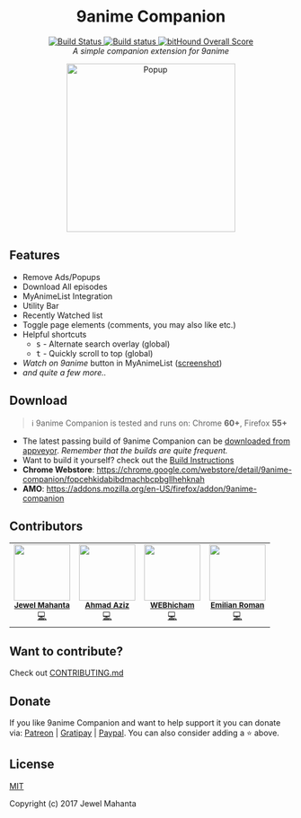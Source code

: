 <h1 align="center">
  9anime Companion
</h1>
<p align="center">
  <a href="https://travis-ci.org/lap00zza/9anime-Companion">
    <img alt="Build Status" src="https://travis-ci.org/lap00zza/9anime-Companion.svg?branch=master">
  </a>
  <a href="https://ci.appveyor.com/project/lap00zza/9anime-companion/branch/master">
    <img alt="Build status" src="https://ci.appveyor.com/api/projects/status/glkjys3aw8y9m8vb/branch/master?svg=true">
  </a>
  <a href="https://www.bithound.io/github/lap00zza/9anime-Companion">
    <img alt="bitHound Overall Score" src="https://www.bithound.io/github/lap00zza/9anime-Companion/badges/score.svg">
  </a>
  <br>
  <em>A simple companion extension for 9anime</em>
</p>
<p align="center">
  <img src="https://image.ibb.co/n59b0m/9ac.png" height="300px" width="auto" alt="Popup">
</p>

## Features
* Remove Ads/Popups
* Download All episodes
* MyAnimeList Integration
* Utility Bar
* Recently Watched list
* Toggle page elements (comments, you may also like etc.)
* Helpful shortcuts
  * <kbd>s</kbd> - Alternate search overlay (global)
  * <kbd>t</kbd> - Quickly scroll to top (global)
* *Watch on 9anime* button in MyAnimeList ([screenshot](https://image.ibb.co/iBw25m/1.png))
* *and quite a few more..*

## Download
> :information_source: 9anime Companion is tested and runs on: Chrome **60+**, Firefox **55+**
* The latest passing build of 9anime Companion can be [downloaded from appveyor](https://ci.appveyor.com/project/lap00zza/9anime-Companion/build/artifacts?branch=master). *Remember that the builds are quite frequent.*
* Want to build it yourself? check out the [Build Instructions](https://github.com/lap00zza/9anime-Companion/wiki/Build-Instructions)
* **Chrome Webstore**: https://chrome.google.com/webstore/detail/9anime-companion/fopcehkidabibdmachbcpbgllhehknah
* **AMO**: https://addons.mozilla.org/en-US/firefox/addon/9anime-companion

## Contributors
<!-- Template taken from: https://github.com/kentcdodds/all-contributors -->
<table>
    <tr align="center">
        <td>
            <img src="https://avatars.githubusercontent.com/u/8621583" width="100px"><br>
            <sub>
                <strong>
                    <a href="https://github.com/lap00zza">Jewel Mahanta</a>
                </strong>
            </sub><br>
            <a href="https://github.com/lap00zza/9anime-Companion/commits?author=lap00zza">💻</a>
        </td>
        <td>
            <img src="https://avatars.githubusercontent.com/u/10068719" width="100px"><br>
            <sub>
                <strong>
                    <a href="https://github.com/densityx">Ahmad Aziz</a>
                </strong>
            </sub><br>
            <a href="https://github.com/lap00zza/9anime-Companion/commits?author=densityx">💻</a>
        </td>
        <td>
            <img src="https://avatars.githubusercontent.com/u/27362642" width="100px"><br>
            <sub>
                <strong>
                    <a href="https://github.com/WEBhicham">WEBhicham</a>
                </strong>
            </sub><br>
            <a href="https://github.com/lap00zza/9anime-Companion/commits?author=WEBhicham">💻</a>
        </td>
        <td>
            <img src="https://avatars.githubusercontent.com/u/10241434" width="100px"><br>
            <sub>
                <strong>
                    <a href="https://github.com/yumiris">Emilian Roman</a>
                </strong>
            </sub><br>
            <a href="https://github.com/lap00zza/9anime-Companion/commits?author=yumiris">💻</a>
        </td>
    </tr>
</table>

## Want to contribute?
Check out [CONTRIBUTING.md](https://github.com/lap00zza/9anime-Companion/blob/master/.github/CONTRIBUTING.md)

## Donate
If you like 9anime Companion and want to help support it you can donate via: [Patreon](https://www.patreon.com/lap00zza) | [Gratipay](https://gratipay.com/9anime-Companion) | [Paypal](https://www.paypal.me/lapoozza). You can also consider adding a :star: above.

## License
[MIT](https://github.com/lap00zza/9anime-Companion/blob/master/LICENSE)

Copyright (c) 2017 Jewel Mahanta
